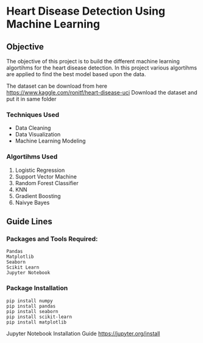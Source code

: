 # Heart Disease Detection Using Machine Learning

## Objective

The objective of this project is to build the different machine learning algortihms for the heart disease detection. In this project various algortihms are applied to find the best model based upon the data.

The dataset can be download from here https://www.kaggle.com/ronitf/heart-disease-uci
Download the dataset and put it in same folder

### Techniques Used

- Data Cleaning
- Data Visualization
- Machine Learning Modeling
### Algortihms Used
1. Logistic Regression
2. Support Vector Machine
3. Random Forest Classifier
4. KNN
5. Gradient Boosting 
6. Naivye Bayes
## Guide Lines 
### Packages and Tools Required:
```
Pandas 
Matplotlib
Seaborn
Scikit Learn
Jupyter Notebook
```
### Package Installation
```
pip install numpy
pip install pandas
pip install seaborn
pip install scikit-learn
pip install matplotlib
```
Jupyter Notebook Installation Guide https://jupyter.org/install
